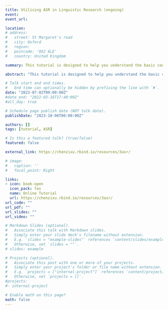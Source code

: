 ```yaml
---
title: Utilising ASR in Linguistic Research (ongoing)
event: 
event_url: 

location: 
# address:
#   street: St Margaret's road
#   city: Oxford
#   region: 
#   postcode: 'OX2 6LE'
#   country: United Kingdom

summary: This tutorial is designed to help you understand the basic concepts in ASR and guide you step-by-step to utilise ASR in your own linguistic research.<br><i class="fas fa-star"></i>&nbsp;<i class="fas fa-star"></i>&nbsp;<i class="fas fa-star"></i>&nbsp;<i class="fas fa-star"></i>&nbsp;<i class="far fa-star"></i> 3 Chapters<br><br><i class="fas fa-terminal"></i> Unix Shell&nbsp; <i class="fab fa-python"></i> Python&nbsp; <i class="fab fa-github"></i> Whisper&nbsp; <i class="fas fa-headphones"></i> Kaldi&nbsp; <i class="fas fa-language"></i> ASR&nbsp; <i class="fas fa-database"></i> Corpus<br> <br><a href="https://chenzixu.rbind.io/resources/3asr/sr1/"><i class="fas fa-star"></i>&nbsp;Applying large pre-trained models (Whisper & Wav2Vec2)</a> <br><a href="https://chenzixu.rbind.io/resources/3asr/sr3/"><i class="fas fa-star"></i>&nbsp;ASR from Scratch I&#58; Training models of Hong Kong Cantonese using the Kaldi recipe</a> <br><a href="https://chenzixu.rbind.io/resources/3asr/sr4/"><i class="fas fa-star"></i>&nbsp;ASR from Scratch II&#58; Training models of Hong Kong Cantonese with MFA implementation</a>

abstract: "This tutorial is designed to help you understand the basic concepts in ASR and guide you step-by-step to utilise ASR in your own linguistic research."

# Talk start and end times.
#   End time can optionally be hidden by prefixing the line with `#`.
date: "2023-07-02T09:00:00Z"
#date_end: "2022-03-16T17:40:00Z"
#all_day: true

# Schedule page publish date (NOT talk date).
publishDate: "2023-10-06T00:00:00Z"

authors: []
tags: [tutorial, ASR]

# Is this a featured talk? (true/false)
featured: false

external_link: https://chenzixu.rbind.io/resources/3asr/

# image:
#   caption: ''
#   focal_point: Right

links:
- icon: book-open
  icon_pack: fas
  name: Online Tutorial
  url: https://chenzixu.rbind.io/resources/3asr/
url_code: ""
url_pdf: ""
url_slides: ""
url_video: ""

# Markdown Slides (optional).
#   Associate this talk with Markdown slides.
#   Simply enter your slide deck's filename without extension.
#   E.g. `slides = "example-slides"` references `content/slides/example-slides.md`.
#   Otherwise, set `slides = ""`.
# slides: example

# Projects (optional).
#   Associate this post with one or more of your projects.
#   Simply enter your project's folder or file name without extension.
#   E.g. `projects = ["internal-project"]` references `content/project/deep-learning/index.md`.
#   Otherwise, set `projects = []`.
#projects:
#- internal-project

# Enable math on this page?
math: false
---
```


